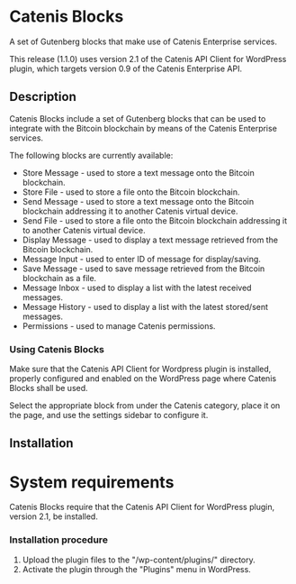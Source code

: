 # Catenis Blocks

A set of Gutenberg blocks that make use of Catenis Enterprise services.

This release (1.1.0) uses version 2.1 of the Catenis API Client for WordPress plugin, which targets version 0.9 of the Catenis Enterprise API.

## Description

Catenis Blocks include a set of Gutenberg blocks that can be used to integrate with the Bitcoin blockchain by means of the Catenis Enterprise services.

The following blocks are currently available:

* Store Message - used to store a text message onto the Bitcoin blockchain.
* Store File - used to store a file onto the Bitcoin blockchain.
* Send Message - used to store a text message onto the Bitcoin blockchain addressing it to another Catenis virtual device.
* Send File - used to store a file onto the Bitcoin blockchain addressing it to another Catenis virtual device.
* Display Message - used to display a text message retrieved from the Bitcoin blockchain.
* Message Input - used to enter ID of message for display/saving.
* Save Message - used to save message retrieved from the Bitcoin blockchain as a file.
* Message Inbox - used to display a list with the latest received messages.
* Message History - used to display a list with the latest stored/sent messages.
* Permissions - used to manage Catenis permissions.

### Using Catenis Blocks

Make sure that the Catenis API Client for Wordpress plugin is installed, properly configured and enabled on the WordPress page where Catenis Blocks shall be used.

Select the appropriate block from under the Catenis category, place it on the page, and use the settings sidebar to
 configure it.

## Installation

# System requirements

Catenis Blocks require that the Catenis API Client for WordPress plugin, version 2.1, be installed.

### Installation procedure

1. Upload the plugin files to the "/wp-content/plugins/" directory.
1. Activate the plugin through the "Plugins" menu in WordPress.
